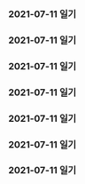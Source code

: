 ### 2021-07-11 일기
### 2021-07-11 일기
### 2021-07-11 일기
### 2021-07-11 일기
### 2021-07-11 일기
### 2021-07-11 일기
### 2021-07-11 일기
